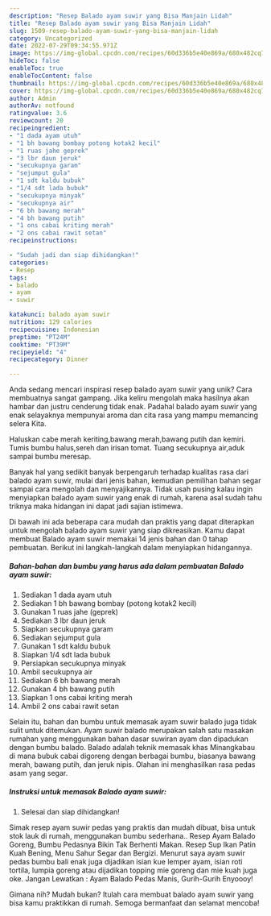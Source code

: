 ```yaml
---
description: "Resep Balado ayam suwir yang Bisa Manjain Lidah"
title: "Resep Balado ayam suwir yang Bisa Manjain Lidah"
slug: 1509-resep-balado-ayam-suwir-yang-bisa-manjain-lidah
category: Uncategorized
date: 2022-07-29T09:34:55.971Z
image: https://img-global.cpcdn.com/recipes/60d336b5e40e869a/680x482cq70/balado-ayam-suwir-foto-resep-utama.jpg
hideToc: false
enableToc: true
enableTocContent: false
thumbnail: https://img-global.cpcdn.com/recipes/60d336b5e40e869a/680x482cq70/balado-ayam-suwir-foto-resep-utama.jpg
cover: https://img-global.cpcdn.com/recipes/60d336b5e40e869a/680x482cq70/balado-ayam-suwir-foto-resep-utama.jpg
author: Admin
authorAv: notfound
ratingvalue: 3.6
reviewcount: 20
recipeingredient:
- "1 dada ayam utuh"
- "1 bh bawang bombay potong kotak2 kecil"
- "1 ruas jahe geprek"
- "3 lbr daun jeruk"
- "secukupnya garam"
- "sejumput gula"
- "1 sdt kaldu bubuk"
- "1/4 sdt lada bubuk"
- "secukupnya minyak"
- "secukupnya air"
- "6 bh bawang merah"
- "4 bh bawang putih"
- "1 ons cabai kriting merah"
- "2 ons cabai rawit setan"
recipeinstructions:

- "Sudah jadi dan siap dihidangkan!"
categories:
- Resep
tags:
- balado
- ayam
- suwir

katakunci: balado ayam suwir 
nutrition: 129 calories
recipecuisine: Indonesian
preptime: "PT24M"
cooktime: "PT39M"
recipeyield: "4"
recipecategory: Dinner

---
```





Anda sedang mencari inspirasi resep balado ayam suwir yang unik? Cara membuatnya sangat gampang. Jika keliru mengolah maka hasilnya akan hambar dan justru cenderung tidak enak. Padahal balado ayam suwir yang enak selayaknya mempunyai aroma dan cita rasa yang mampu memancing selera Kita.





Haluskan cabe merah keriting,bawang merah,bawang putih dan kemiri. Tumis bumbu halus,sereh dan irisan tomat. Tuang secukupnya air,aduk sampai bumbu meresap.

Banyak hal yang sedikit banyak berpengaruh terhadap kualitas rasa dari balado ayam suwir, mulai dari jenis bahan, kemudian pemilihan bahan segar sampai cara mengolah dan menyajikannya. Tidak usah pusing kalau ingin menyiapkan balado ayam suwir yang enak di rumah, karena asal sudah tahu triknya maka hidangan ini dapat jadi sajian istimewa.






Di bawah ini ada beberapa cara mudah dan praktis yang dapat diterapkan untuk mengolah balado ayam suwir yang siap dikreasikan. Kamu dapat membuat Balado ayam suwir memakai 14 jenis bahan dan 0 tahap pembuatan. Berikut ini langkah-langkah dalam menyiapkan hidangannya.

<!--inarticleads1-->

##### Bahan-bahan dan bumbu yang harus ada dalam pembuatan Balado ayam suwir:

1. Sediakan 1 dada ayam utuh
1. Sediakan 1 bh bawang bombay (potong kotak2 kecil)
1. Gunakan 1 ruas jahe (geprek)
1. Sediakan 3 lbr daun jeruk
1. Siapkan secukupnya garam
1. Sediakan sejumput gula
1. Gunakan 1 sdt kaldu bubuk
1. Siapkan 1/4 sdt lada bubuk
1. Persiapkan secukupnya minyak
1. Ambil secukupnya air
1. Sediakan 6 bh bawang merah
1. Gunakan 4 bh bawang putih
1. Siapkan 1 ons cabai kriting merah
1. Ambil 2 ons cabai rawit setan


Selain itu, bahan dan bumbu untuk memasak ayam suwir balado juga tidak sulit untuk ditemukan. Ayam suwir balado merupakan salah satu masakan rumahan yang menggunakan bahan dasar suwiran ayam dan dipadukan dengan bumbu balado. Balado adalah teknik memasak khas Minangkabau di mana bubuk cabai digoreng dengan berbagai bumbu, biasanya bawang merah, bawang putih, dan jeruk nipis. Olahan ini menghasilkan rasa pedas asam yang segar. 

<!--inarticleads2-->

##### Instruksi untuk memasak Balado ayam suwir:


1. Selesai dan siap dihidangkan!

Simak resep ayam suwir pedas yang praktis dan mudah dibuat, bisa untuk stok lauk di rumah, menggunakan bumbu sederhana.. Resep Ayam Balado Goreng, Bumbu Pedasnya Bikin Tak Berhenti Makan. Resep Sup Ikan Patin Kuah Bening, Menu Sahur Segar dan Bergizi. Menurut saya ayam suwir pedas bumbu bali enak juga dijadikan isian kue lemper ayam, isian roti tortila, lumpia goreng atau dijadikan topping mie goreng dan mie kuah juga oke. Jangan Lewatkan : Ayam Balado Pedas Manis, Gurih-Gurih Enyoooy! 

Gimana nih? Mudah bukan? Itulah cara membuat balado ayam suwir yang bisa kamu praktikkan di rumah. Semoga bermanfaat dan selamat mencoba!
